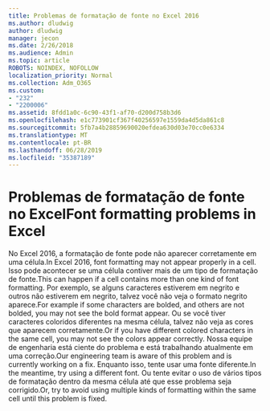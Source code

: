 ```yaml
---
title: Problemas de formatação de fonte no Excel 2016
ms.author: dludwig
author: dludwig
manager: jecon
ms.date: 2/26/2018
ms.audience: Admin
ms.topic: article
ROBOTS: NOINDEX, NOFOLLOW
localization_priority: Normal
ms.collection: Adm_O365
ms.custom:
- "232"
- "2200006"
ms.assetid: 8fdd1a0c-6c90-43f1-af70-d200d758b3d6
ms.openlocfilehash: e1c773901cf367f40256597e1559da4d5da861c8
ms.sourcegitcommit: 5fb7a4b28859690020efdea630d03e70cc0e6334
ms.translationtype: MT
ms.contentlocale: pt-BR
ms.lasthandoff: 06/28/2019
ms.locfileid: "35387189"
---
```

# <a name="font-formatting-problems-in-excel"></a><span data-ttu-id="7b294-102">Problemas de formatação de fonte no Excel</span><span class="sxs-lookup"><span data-stu-id="7b294-102">Font formatting problems in Excel</span></span>

<span data-ttu-id="7b294-103">No Excel 2016, a formatação de fonte pode não aparecer corretamente em uma célula.</span><span class="sxs-lookup"><span data-stu-id="7b294-103">In Excel 2016, font formatting may not appear properly in a cell.</span></span> <span data-ttu-id="7b294-104">Isso pode acontecer se uma célula contiver mais de um tipo de formatação de fonte.</span><span class="sxs-lookup"><span data-stu-id="7b294-104">This can happen if a cell contains more than one kind of font formatting.</span></span> <span data-ttu-id="7b294-105">Por exemplo, se alguns caracteres estiverem em negrito e outros não estiverem em negrito, talvez você não veja o formato negrito aparece.</span><span class="sxs-lookup"><span data-stu-id="7b294-105">For example if some characters are bolded, and others are not bolded, you may not see the bold format appear.</span></span> <span data-ttu-id="7b294-106">Ou se você tiver caracteres coloridos diferentes na mesma célula, talvez não veja as cores que aparecem corretamente.</span><span class="sxs-lookup"><span data-stu-id="7b294-106">Or if you have different colored characters in the same cell, you may not see the colors appear correctly.</span></span> <span data-ttu-id="7b294-107">Nossa equipe de engenharia está ciente do problema e está trabalhando atualmente em uma correção.</span><span class="sxs-lookup"><span data-stu-id="7b294-107">Our engineering team is aware of this problem and is currently working on a fix.</span></span> <span data-ttu-id="7b294-108">Enquanto isso, tente usar uma fonte diferente.</span><span class="sxs-lookup"><span data-stu-id="7b294-108">In the meantime, try using a different font.</span></span> <span data-ttu-id="7b294-109">Ou tente evitar o uso de vários tipos de formatação dentro da mesma célula até que esse problema seja corrigido.</span><span class="sxs-lookup"><span data-stu-id="7b294-109">Or, try to avoid using multiple kinds of formatting within the same cell until this problem is fixed.</span></span>
  